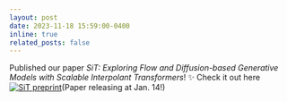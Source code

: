 ```yaml
---
layout: post
date: 2023-11-18 15:59:00-0400
inline: true
related_posts: false
---
```


Published our paper *SiT: Exploring Flow and Diffusion-based Generative Models with Scalable Interpolant Transformers*! :sparkles: Check it out here [![SiT preprint](http://img.shields.io/badge/paper-arxiv.2401.00482-B31B1B.svg)]()(Paper releasing at Jan. 14!)
